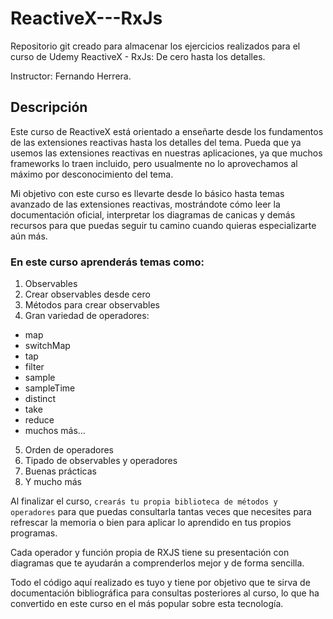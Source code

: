 # ReactiveX---RxJs

Repositorio git creado para almacenar los ejercicios realizados para el curso de Udemy ReactiveX - RxJs: De cero hasta los detalles.

Instructor: Fernando Herrera.

## Descripción

Este curso de ReactiveX está orientado a enseñarte desde los fundamentos de las extensiones reactivas hasta los detalles del tema. Pueda que ya usemos las extensiones reactivas en nuestras aplicaciones, ya que muchos frameworks lo traen incluido, pero usualmente no lo aprovechamos al máximo por desconocimiento del tema.

Mi objetivo con este curso es llevarte desde lo básico hasta temas avanzado de las extensiones reactivas, mostrándote cómo leer la documentación oficial, interpretar los diagramas de canicas y demás recursos para que puedas seguir tu camino cuando quieras especializarte aún más.

### En este curso aprenderás temas como:

1. Observables
2. Crear observables desde cero
3. Métodos para crear observables
4. Gran variedad de operadores:

* map
* switchMap
* tap
* filter
* sample
* sampleTime
* distinct
* take
* reduce
* muchos más…

5. Orden de operadores
6. Tipado de observables y operadores
7. Buenas prácticas
8. Y mucho más

Al finalizar el curso, `crearás tu propia biblioteca de métodos y operadores` para que puedas consultarla tantas veces que necesites para refrescar la memoria o bien para aplicar lo aprendido en tus propios programas.

Cada operador y función propia de RXJS tiene su presentación con diagramas que te ayudarán a comprenderlos mejor y de forma sencilla.

Todo el código aquí realizado es tuyo y tiene por objetivo que te sirva de documentación bibliográfica para consultas posteriores al curso, lo que ha convertido en este curso en el más popular sobre esta tecnología.
